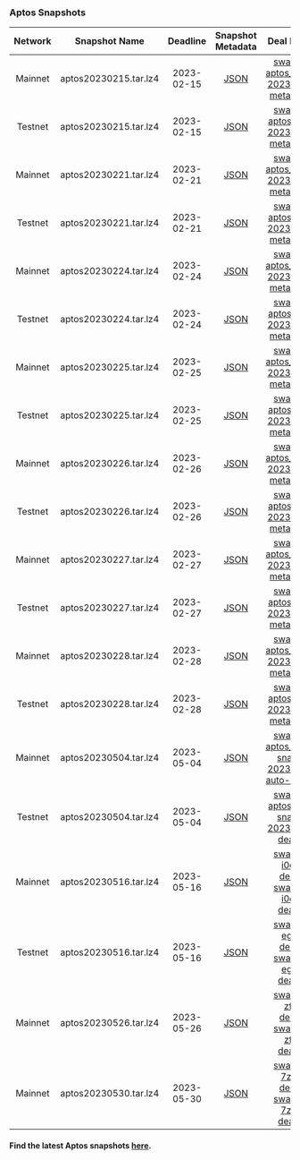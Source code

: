 
### Aptos Snapshots

| Network | Snapshot Name | Deadline | Snapshot Metadata | Deal Metadata | Deal Metadata NFT(opensea) |
| :-: | :-: | :-: | :-: | :-: | :-: |
| Mainnet | aptos20230215.tar.lz4 | 2023-02-15 | [JSON](2023-02-15_apt_mainnet/aptos_mainnet-2023-02-15.json ':include') | [swan-task-aptos_mainnet-2023-02-15-metadata.json](2023-02-15_apt_mainnet/swan-task-aptos_mainnet-2023-02-15-metadata.json ':include') | [aptos-mainnet_2023-02-15.nft](https://opensea.io/assets/matic/0xa6787587159c017ad83fe28e746fcfae0dd91383/166/)|
| Testnet | aptos20230215.tar.lz4 | 2023-02-15 | [JSON](2023-02-15_apt_testnet/aptos_testnet-2023-02-15.json ':include') | [swan-task-aptos_testnet-2023-02-15-metadata.json](2023-02-15_apt_testnet/swan-task-aptos_testnet-2023-02-15-metadata.json ':include') | [aptos-testnet_2023-02-15.nft](https://opensea.io/assets/matic/0xa6787587159c017ad83fe28e746fcfae0dd91383/168/)|
| Mainnet | aptos20230221.tar.lz4 | 2023-02-21 | [JSON](2023-02-21_apt_mainnet/aptos_mainnet-2023-02-21.json ':include') | [swan-task-aptos_mainnet-2023-02-21-metadata.json](2023-02-21_apt_mainnet/swan-task-aptos_mainnet-2023-02-21-metadata.json ':include') | [aptos-mainnet_2023-02-21.nft](https://opensea.io/assets/matic/0xa6787587159c017ad83fe28e746fcfae0dd91383/169/)|
| Testnet | aptos20230221.tar.lz4 | 2023-02-21 | [JSON](2023-02-21_apt_testnet/aptos_testnet-2023-02-21.json ':include') | [swan-task-aptos_testnet-2023-02-21-metadata.json](2023-02-21_apt_testnet/swan-task-aptos_testnet-2023-02-21-metadata.json ':include') | [aptos-testnet_2023-02-21.nft](https://opensea.io/assets/matic/0xa6787587159c017ad83fe28e746fcfae0dd91383/170/) |
| Mainnet | aptos20230224.tar.lz4 | 2023-02-24 | [JSON](2023-02-24_apt_mainnet/aptos_mainnet-2023-02-24.json ':include') | [swan-task-aptos_mainnet-2023-02-24-metadata.json](2023-02-24_apt_mainnet/swan-task-aptos_mainnet-2023-02-24-metadata.json ':include') | [aptos-mainnet_2023-02-24.nft](https://opensea.io/assets/matic/0xa6787587159c017ad83fe28e746fcfae0dd91383/171/) |
| Testnet | aptos20230224.tar.lz4 | 2023-02-24 | [JSON](2023-02-24_apt_testnet/aptos_testnet-2023-02-24.json ':include') | [swan-task-aptos_testnet-2023-02-24-metadata.json](2023-02-24_apt_testnet/swan-task-aptos_testnet-2023-02-24-metadata.json ':include') | [aptos-testnet_2023-02-24.nft](https://opensea.io/assets/matic/0xa6787587159c017ad83fe28e746fcfae0dd91383/173/) |
| Mainnet | aptos20230225.tar.lz4 | 2023-02-25 | [JSON](2023-02-25_apt_mainnet/aptos_mainnet-2023-02-25.json ':include') | [swan-task-aptos_mainnet-2023-02-25-metadata.json](2023-02-25_apt_mainnet/swan-task-aptos_mainnet-2023-02-25-metadata.json ':include') | [aptos-mainnet_2023-02-25.nft](https://opensea.io/assets/matic/0xa6787587159c017ad83fe28e746fcfae0dd91383/174/) |
| Testnet | aptos20230225.tar.lz4 | 2023-02-25 | [JSON](2023-02-25_apt_testnet/aptos_testnet-2023-02-25.json ':include') | [swan-task-aptos_testnet-2023-02-25-metadata.json](2023-02-25_apt_testnet/swan-task-aptos_testnet-2023-02-25-metadata.json ':include') | [aptos-testnet_2023-02-25.nft](https://opensea.io/assets/matic/0xa6787587159c017ad83fe28e746fcfae0dd91383/175/) |
| Mainnet | aptos20230226.tar.lz4 | 2023-02-26 | [JSON](2023-02-26_apt_mainnet/aptos_mainnet-2023-02-26.json ':include') | [swan-task-aptos_mainnet-2023-02-26-metadata.json](2023-02-26_apt_mainnet/swan-task-aptos_mainnet-2023-02-26-metadata.json ':include') | [aptos-mainnet_2023-02-26.nft](https://opensea.io/assets/matic/0xa6787587159c017ad83fe28e746fcfae0dd91383/176/) |
| Testnet | aptos20230226.tar.lz4 | 2023-02-26 | [JSON](2023-02-26_apt_testnet/aptos_testnet-2023-02-26.json ':include') | [swan-task-aptos_testnet-2023-02-26-metadata.json](2023-02-26_apt_testnet/swan-task-aptos_testnet-2023-02-26-metadata.json ':include') | [aptos-testnet_2023-02-26.nft](https://opensea.io/assets/matic/0xa6787587159c017ad83fe28e746fcfae0dd91383/177/) |
| Mainnet | aptos20230227.tar.lz4 | 2023-02-27 | [JSON](2023-02-27_apt_mainnet/aptos_mainnet-2023-02-27.json ':include') | [swan-task-aptos_mainnet-2023-02-27-metadata.json](2023-02-27_apt_mainnet/swan-task-aptos_mainnet-2023-02-27-metadata.json ':include') | [aptos-mainnet_2023-02-27.nft](https://opensea.io/assets/matic/0xa6787587159c017ad83fe28e746fcfae0dd91383/178/) |
| Testnet | aptos20230227.tar.lz4 | 2023-02-27 | [JSON](2023-02-27_apt_testnet/aptos_testnet-2023-02-27.json ':include') | [swan-task-aptos_testnet-2023-02-27-metadata.json](2023-02-27_apt_testnet/swan-task-aptos_testnet-2023-02-27-metadata.json ':include') | [aptos-testnet_2023-02-27.nft](https://opensea.io/assets/matic/0xa6787587159c017ad83fe28e746fcfae0dd91383/179/) |
| Mainnet | aptos20230228.tar.lz4 | 2023-02-28 | [JSON](2023-02-28_apt_mainnet/aptos_mainnet-2023-02-28.json ':include') | [swan-task-aptos_mainnet-2023-02-28-metadata.json](2023-02-28_apt_mainnet/swan-task-aptos_mainnet-2023-02-28-metadata.json ':include') | [aptos-mainnet_2023-02-28.nft](https://opensea.io/assets/matic/0xa6787587159c017ad83fe28e746fcfae0dd91383/180/) |
| Testnet | aptos20230228.tar.lz4 | 2023-02-28 | [JSON](2023-02-28_apt_testnet/aptos_testnet-2023-02-28.json ':include') | [swan-task-aptos_testnet-2023-02-28-metadata.json](2023-02-28_apt_testnet/swan-task-aptos_testnet-2023-02-28-metadata.json ':include') | [aptos-testnet_2023-02-28.nft](https://opensea.io/assets/matic/0xa6787587159c017ad83fe28e746fcfae0dd91383/181/) |
| Mainnet | aptos20230504.tar.lz4 | 2023-05-04 | [JSON](2023-05-04_apt_mainnet/aptos_mainnet-2023-05-04.json ':include') | [swan-task-aptos_mainnet-snapshot-2023-05-04-auto-deals.json](2023-05-04_apt_mainnet/swan-task-aptos_mainnet-snapshot-2023-05-04-auto-deals.json ':include') | [aptos-mainnet_2023-05-04.nft](https://opensea.io/assets/matic/0xa6787587159c017ad83fe28e746fcfae0dd91383/228/) |
| Testnet | aptos20230504.tar.lz4 | 2023-05-04 | [JSON](2023-05-04_apt_testnet/aptos_testnet-2023-05-04.json ':include') | [swan-task-aptos_testnet-snapshot-2023-05-04-deals.json](2023-05-04_apt_testnet/swan-aptos-testnet-deals.json) | [aptos-testnet_2023-05-04_deals.nft](https://opensea.io/assets/matic/0xa6787587159c017ad83fe28e746fcfae0dd91383/229/) |
| Mainnet | aptos20230516.tar.lz4 | 2023-05-16 | [JSON](2023-05-16_apt_mainnet/aptos-mainnet_2023-05-16.json ':include') | [swan-task-i0dpe9-deals.csv](2023-05-16_apt_mainnet/swan-task-i0dpe9-deals.csv) <br> [swan-task-i0dpe9-deals.json](2023-05-16_apt_mainnet/swan-task-i0dpe9-deals.json ':include') | [aptos-mainnet_2023-05-16_deals_i0dpe9.nft](https://opensea.io/assets/matic/0x86624827c18cb1cb90ffb1bfb0cdc5b4252c18bc/4/) |
| Testnet | aptos20230516.tar.lz4 | 2023-05-16 | [JSON](2023-05-16_apt_testnet/aptos-testnet_2023-05-16.json ':include') | [swan-task-egoat1-deals.csv](2023-05-16_apt_testnet/swan-task-egoat1-deals.csv) <br> [swan-task-egoat1-deals.json](2023-05-16_apt_testnet/swan-task-egoat1-deals.json ':include') | [aptos-testnet_2023-05-16_deals_egoat1.nft]( https://opensea.io/assets/matic/0x86624827c18cb1cb90ffb1bfb0cdc5b4252c18bc/5) |
| Mainnet | aptos20230526.tar.lz4 | 2023-05-26 | [JSON](2023-05-26_apt_mainnet/aptos-mainnet_2023-05-26.json ':include') | [swan-task-zfj7re-deals.csv](2023-05-26_apt_mainnet/swan-task-zfj7re-deals.csv) <br> [swan-task-zfj7re-deals.json](2023-05-26_apt_mainnet/swan-task-zfj7re-deals.json ':include') | aptos-mainnet_2023-05-26_deals_zfj7re.nft |
| Mainnet | aptos20230530.tar.lz4 | 2023-05-30 | [JSON](2023-05-30_apt_mainnet/aptos-mainnet_2023-05-30.json ':include') | [swan-task-7z777r-deals.csv](2023-05-30_apt_mainnet/swan-task-7z777r-deals.csv) <br> [swan-task-7z777r-deals.json](2023-05-30_apt_mainnet/swan-task-7z777r-deals.json ':include') | aptos-mainnet_2023-05-26_deals_7z777r.nft |

#### Find the latest Aptos snapshots [here](https://bwarelabs.com/snapshots).
